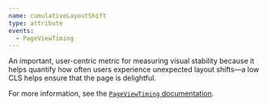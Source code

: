 ```yaml
---
name: cumulativeLayoutShift
type: attribute
events:
  - PageViewTiming
---
```


An important, user-centric metric for measuring visual stability because it helps quantify how often users experience unexpected layout shifts—a low CLS helps ensure that the page is delightful. 

For more information, see the [`PageViewTiming` documentation](https://docs.newrelic.com/docs/browser/new-relic-browser/page-load-timing-resources/pageviewtiming-async-or-dynamic-page-details/#interactivity-metrics).
